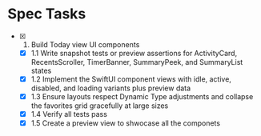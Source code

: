 # Spec Tasks

- [x] 1. Build Today view UI components
  - [x] 1.1 Write snapshot tests or preview assertions for ActivityCard, RecentsScroller, TimerBanner, SummaryPeek, and SummaryList states
  - [x] 1.2 Implement the SwiftUI component views with idle, active, disabled, and loading variants plus preview data
  - [x] 1.3 Ensure layouts respect Dynamic Type adjustments and collapse the favorites grid gracefully at large sizes
  - [x] 1.4 Verify all tests pass
  - [x] 1.5 Create a preview view to shwocase all the componets
